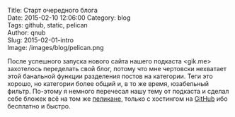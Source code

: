 Title: Старт очередного блога  
Date: 2015-02-10 12:06:00 
Category: blog  
Tags: github, static, pelican  
Author: qnub  
Slug: 2015-02-01-intro  
Image: /images/blog/pelican.png

После успешного запуска нового сайта нашего подкаста <gik.me> захотелось переделать свой блог, потому что мне чертовски нехватает этой банальной функции разделения постов на категории. Теги это хорошо, но категории более общий и, в то же время, юзабельный фильтр. По-этому я немного перечесал нашу тему от подкаста и сделал себе бложек всё на том же [пеликане](http://getmelican.com), только с хостингом на [GitHub](https://help.github.com/categories/20/articles) ибо бесплатно и быстро.
